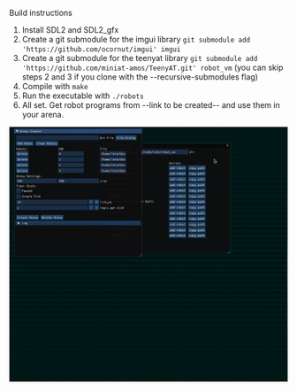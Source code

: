 Build instructions
1. Install SDL2 and SDL2_gfx
2. Create a git submodule for the imgui library
  `git submodule add 'https://github.com/ocornut/imgui' imgui`
3. Create a git submodule for the teenyat library
  `git submodule add 'https://github.com/miniat-amos/TeenyAT.git' robot_vm`
(you can skip steps 2 and 3 if you clone with the --recursive-submodules flag)
5. Compile with `make`
6. Run the executable with `./robots`
5. All set. Get robot programs from --link to be created-- and use them in your arena.

![](https://github.com/usernyan/teenyat-robots/blob/master/robots-rec.gif?raw=true)

